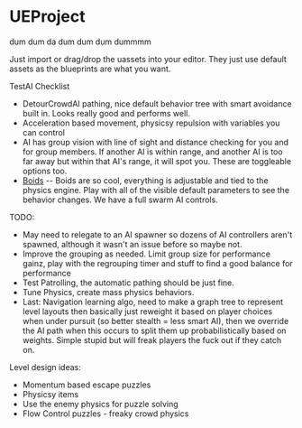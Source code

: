 # UEProject
dum dum da dum dum dum dummmm


Just import or drag/drop the uassets into your editor. They just use default assets as the blueprints are what you want. 

TestAI Checklist
- DetourCrowdAI pathing, nice default behavior tree with smart avoidance built in. Looks really good and performs well.
- Acceleration based movement, physicsy repulsion with variables you can control
- AI has group vision with line of sight and distance checking for you and for group members. If another AI is within range, and another AI is too far away but within that AI's range, it will spot you. These are toggleable options too.
- [Boids](https://en.wikipedia.org/wiki/Boids)
-- Boids are so cool, everything is adjustable and tied to the physics engine. Play with all of the visible default parameters to see the behavior changes. We have a full swarm AI controls.

TODO:
- May need to relegate to an AI spawner so dozens of AI controllers aren't spawned, although it wasn't an issue before so maybe not.
- Improve the grouping as needed. Limit group size for performance gainz, play with the regrouping timer and stuff to find a good balance for performance
- Test Patrolling, the automatic pathing should be just fine.
- Tune Physics, create mass physics behaviors.
- Last: Navigation learning algo, need to make a graph tree to represent level layouts then basically just reweight it based on player choices when under pursuit (so better stealth = less smart AI), then we override the AI path when this occurs to split them up probabilistically based on weights. Simple stupid but will freak players the fuck out if they catch on.


Level design ideas:
- Momentum based escape puzzles
- Physicsy items
- Use the enemy physics for puzzle solving
- Flow Control puzzles - freaky crowd physics
